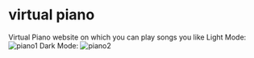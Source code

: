 # virtual piano
 Virtual Piano website on which you can play songs you like
 Light Mode:
![piano1](https://github.com/milindnair/virtual-piano/assets/94740613/822a0c44-f6e7-4b57-98cc-b03ddf67fcea)
Dark Mode:
![piano2](https://github.com/milindnair/virtual-piano/assets/94740613/cdffa6c2-e6af-456d-8145-403bd18925b8)
